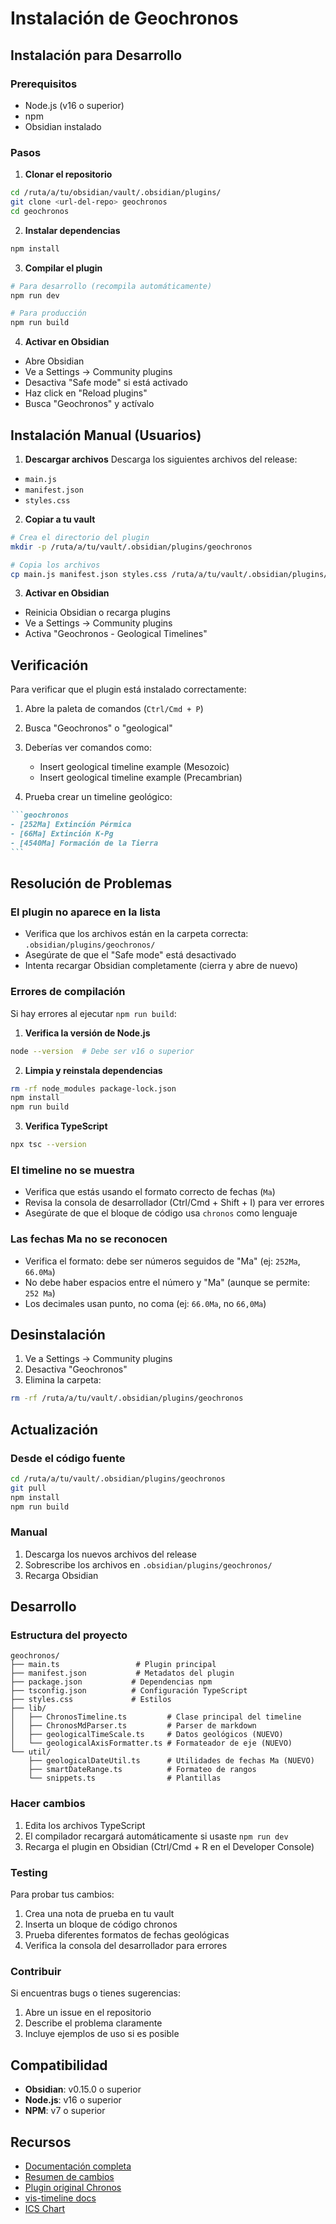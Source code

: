 # Instalación de Geochronos

## Instalación para Desarrollo

### Prerequisitos
- Node.js (v16 o superior)
- npm
- Obsidian instalado

### Pasos

1. **Clonar el repositorio**
```bash
cd /ruta/a/tu/obsidian/vault/.obsidian/plugins/
git clone <url-del-repo> geochronos
cd geochronos
```

2. **Instalar dependencias**
```bash
npm install
```

3. **Compilar el plugin**
```bash
# Para desarrollo (recompila automáticamente)
npm run dev

# Para producción
npm run build
```

4. **Activar en Obsidian**
- Abre Obsidian
- Ve a Settings → Community plugins
- Desactiva "Safe mode" si está activado
- Haz click en "Reload plugins"
- Busca "Geochronos" y actívalo

## Instalación Manual (Usuarios)

1. **Descargar archivos**
Descarga los siguientes archivos del release:
- `main.js`
- `manifest.json`
- `styles.css`

2. **Copiar a tu vault**
```bash
# Crea el directorio del plugin
mkdir -p /ruta/a/tu/vault/.obsidian/plugins/geochronos

# Copia los archivos
cp main.js manifest.json styles.css /ruta/a/tu/vault/.obsidian/plugins/geochronos/
```

3. **Activar en Obsidian**
- Reinicia Obsidian o recarga plugins
- Ve a Settings → Community plugins
- Activa "Geochronos - Geological Timelines"

## Verificación

Para verificar que el plugin está instalado correctamente:

1. Abre la paleta de comandos (`Ctrl/Cmd + P`)
2. Busca "Geochronos" o "geological"
3. Deberías ver comandos como:
   - Insert geological timeline example (Mesozoic)
   - Insert geological timeline example (Precambrian)

4. Prueba crear un timeline geológico:
````markdown
```geochronos
- [252Ma] Extinción Pérmica
- [66Ma] Extinción K-Pg
- [4540Ma] Formación de la Tierra
```
````

## Resolución de Problemas

### El plugin no aparece en la lista
- Verifica que los archivos están en la carpeta correcta: `.obsidian/plugins/geochronos/`
- Asegúrate de que el "Safe mode" está desactivado
- Intenta recargar Obsidian completamente (cierra y abre de nuevo)

### Errores de compilación
Si hay errores al ejecutar `npm run build`:

1. **Verifica la versión de Node.js**
```bash
node --version  # Debe ser v16 o superior
```

2. **Limpia y reinstala dependencias**
```bash
rm -rf node_modules package-lock.json
npm install
npm run build
```

3. **Verifica TypeScript**
```bash
npx tsc --version
```

### El timeline no se muestra
- Verifica que estás usando el formato correcto de fechas (`Ma`)
- Revisa la consola de desarrollador (Ctrl/Cmd + Shift + I) para ver errores
- Asegúrate de que el bloque de código usa `chronos` como lenguaje

### Las fechas Ma no se reconocen
- Verifica el formato: debe ser números seguidos de "Ma" (ej: `252Ma`, `66.0Ma`)
- No debe haber espacios entre el número y "Ma" (aunque se permite: `252 Ma`)
- Los decimales usan punto, no coma (ej: `66.0Ma`, no `66,0Ma`)

## Desinstalación

1. Ve a Settings → Community plugins
2. Desactiva "Geochronos"
3. Elimina la carpeta:
```bash
rm -rf /ruta/a/tu/vault/.obsidian/plugins/geochronos
```

## Actualización

### Desde el código fuente
```bash
cd /ruta/a/tu/vault/.obsidian/plugins/geochronos
git pull
npm install
npm run build
```

### Manual
1. Descarga los nuevos archivos del release
2. Sobrescribe los archivos en `.obsidian/plugins/geochronos/`
3. Recarga Obsidian

## Desarrollo

### Estructura del proyecto
```
geochronos/
├── main.ts                 # Plugin principal
├── manifest.json           # Metadatos del plugin
├── package.json           # Dependencias npm
├── tsconfig.json          # Configuración TypeScript
├── styles.css             # Estilos
├── lib/
│   ├── ChronosTimeline.ts         # Clase principal del timeline
│   ├── ChronosMdParser.ts         # Parser de markdown
│   ├── geologicalTimeScale.ts     # Datos geológicos (NUEVO)
│   └── geologicalAxisFormatter.ts # Formateador de eje (NUEVO)
└── util/
    ├── geologicalDateUtil.ts      # Utilidades de fechas Ma (NUEVO)
    ├── smartDateRange.ts          # Formateo de rangos
    └── snippets.ts                # Plantillas
```

### Hacer cambios

1. Edita los archivos TypeScript
2. El compilador recargará automáticamente si usaste `npm run dev`
3. Recarga el plugin en Obsidian (Ctrl/Cmd + R en el Developer Console)

### Testing

Para probar tus cambios:

1. Crea una nota de prueba en tu vault
2. Inserta un bloque de código chronos
3. Prueba diferentes formatos de fechas geológicas
4. Verifica la consola del desarrollador para errores

### Contribuir

Si encuentras bugs o tienes sugerencias:
1. Abre un issue en el repositorio
2. Describe el problema claramente
3. Incluye ejemplos de uso si es posible

## Compatibilidad

- **Obsidian**: v0.15.0 o superior
- **Node.js**: v16 o superior
- **NPM**: v7 o superior

## Recursos

- [Documentación completa](./GEOCHRONOS.md)
- [Resumen de cambios](./CHANGES.md)
- [Plugin original Chronos](https://github.com/clairefro/obsidian-plugin-chronos)
- [vis-timeline docs](https://visjs.github.io/vis-timeline/docs/timeline/)
- [ICS Chart](https://stratigraphy.org/chart)
